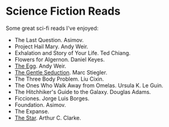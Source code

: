 # Science Fiction Reads

Some great sci-fi reads I've enjoyed:

- The Last Question. Asimov.
- Project Hail Mary. Andy Weir.
- Exhalation and Story of Your Life. Ted Chiang.
- Flowers for Algernon. Daniel Keyes.
- [The Egg](http://www.galactanet.com/oneoff/theegg_mod.html). Andy Weir.
- [The Gentle Seduction](http://www.skyhunter.com/marcs/GentleSeduction.html). Marc Stiegler.
- The Three Body Problem. Liu Cixin.
- The Ones Who Walk Away from Omelas. Ursula K. Le Guin.
- The Hitchhiker's Guide to the Galaxy. Douglas Adams.
- Ficciones. Jorge Luis Borges.
- Foundation. Asimov.
- The Expanse.
- [The Star](https://sites.uni.edu/morgans/astro/course/TheStar.pdf). Arthur C. Clarke.

